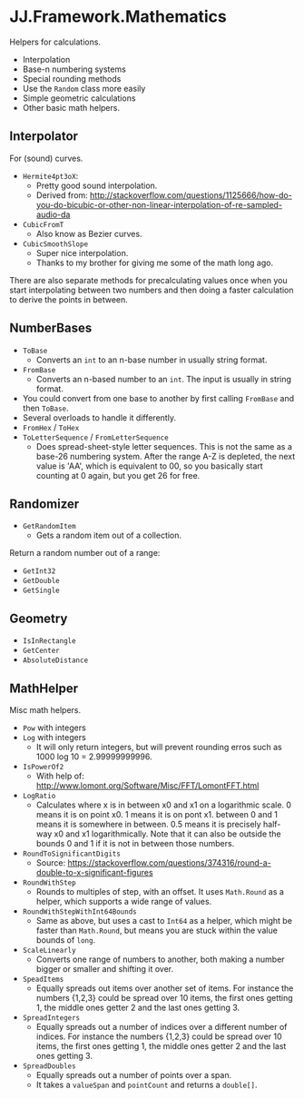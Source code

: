 ﻿# JJ.Framework.Mathematics

Helpers for calculations.

* Interpolation
* Base-n numbering systems
* Special rounding methods
* Use the `Random` class more easily
* Simple geometric calculations
* Other basic math helpers.

## Interpolator

For (sound) curves.

* `Hermite4pt3oX`:
	* Pretty good sound interpolation.
	* Derived from: http://stackoverflow.com/questions/1125666/how-do-you-do-bicubic-or-other-non-linear-interpolation-of-re-sampled-audio-da
* `CubicFromT`
	* Also know as Bezier curves.
* `CubicSmoothSlope`
	* Super nice interpolation.
	* Thanks to my brother for giving me some of the math long ago.

There are also separate methods for precalculating values once when you start interpolating between two numbers and then doing a faster calculation to derive the points in between.

## NumberBases

* `ToBase`
	* Converts an `int` to an n-base number in usually string format.
* `FromBase`
	* Converts an n-based number to an `int`. The input is usually in string format.
* You could convert from one base to another by first calling `FromBase` and then `ToBase`.
* Several overloads to handle it differently.
* `FromHex` / `ToHex`
* `ToLetterSequence` / `FromLetterSequence`
	* Does spread-sheet-style letter sequences. This is not the same as a base-26 numbering system. After the range A-Z is depleted, the next value is 'AA',
	which is equivalent to 00, so you basically start counting at 0 again, but you get 26 for free.

## Randomizer

* `GetRandomItem`
	* Gets a random item out of a collection.

Return a random number out of a range:

* `GetInt32`
* `GetDouble`
* `GetSingle`

## Geometry

* `IsInRectangle`
* `GetCenter`
* `AbsoluteDistance`

## MathHelper

Misc math helpers.

* `Pow` with integers
* `Log` with integers
	* It will only return integers, but will prevent rounding erros such as 1000 log 10 = 2.99999999996.
* `IsPowerOf2`
	* With help of: http://www.lomont.org/Software/Misc/FFT/LomontFFT.html
* `LogRatio`
	* Calculates where x is in between x0 and x1 on a logarithmic scale. 0 means it is on point x0. 1 means it is on pont x1. between 0 and 1 means it is somewhere in between. 0.5 means it is precisely half-way x0 and x1 logarithmically. Note that it can also be outside the bounds 0 and 1 if it is not in between those numbers.
* `RoundToSignificantDigits`
	* Source: https://stackoverflow.com/questions/374316/round-a-double-to-x-significant-figures
* `RoundWithStep`
	* Rounds to multiples of step, with an offset. It uses `Math.Round` as a helper, which supports a wide range of values.
* `RoundWithStepWithInt64Bounds`
	* Same as above, but uses a cast to `Int64` as a helper, which might be faster than `Math.Round`, but means you are stuck within the value bounds of `long`.
* `ScaleLinearly`
	* Converts one range of numbers to another, both making a number bigger or smaller and shifting it over.
* `SpeadItems`
	* Equally spreads out items over another set of items. For instance the numbers {1,2,3} could be spread over 10 items, the first ones getting 1, the middle ones getter 2 and the last ones getting 3.
* `SpreadIntegers`
	* Equally spreads out a number of indices over a different number of indices. For instance the numbers {1,2,3} could be spread over 10 items, the first ones getting 1, the middle ones getter 2 and the last ones getting 3.
* `SpreadDoubles`
	* Equally spreads out a number of points over a span.
	* It takes a `valueSpan` and `pointCount` and returns a `double[]`.